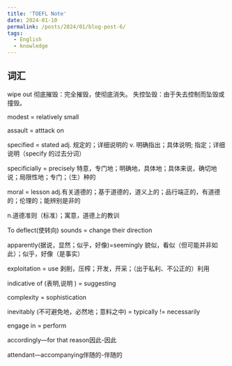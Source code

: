 ```yaml
---
title: 'TOEFL Note'
date: 2024-01-10
permalink: /posts/2024/01/blog-post-6/
tags:
  - English
  - knowledge
---
```


词汇
------

wipe out
彻底摧毁：完全摧毁，使彻底消失。
失控坠毁：由于失去控制而坠毁或撞毁。

modest = relatively small

assault = atttack on

specified = stated
adj. 规定的；详细说明的
v. 明确指出；具体说明; 指定；详细说明（specify 的过去分词）

specificially = precisely
特意，专门地；明确地，具体地；具体来说，确切地说；局限性地；专门；（生）种的

moral = lesson
adj.有关道德的；基于道德的，道义上的；品行端正的，有道德的；伦理的；能辨别是非的

n.道德准则（标准）；寓意，道德上的教训

To deflect(使转向) sounds = change their direction

apparently(据说，显然；似乎，好像)=seemingly 貌似，看似（但可能并非如此）；似乎，好像（是事实）

exploitation = use
剥削，压榨；开发，开采；（出于私利、不公正的）利用

indicative of (表明,说明 ) = suggesting

complexity = sophistication

inevitably (不可避免地，必然地；意料之中) = typically != necessarily

engage in = perform

accordingly—for that reason因此-因此

attendant—accompanying伴随的-伴随的

